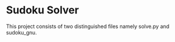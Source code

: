 # Sudoku Solver

This project consists of two distinguished files namely solve.py and sudoku_gnu.  

